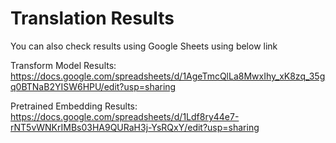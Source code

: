 # Translation Results

You can also check results using Google Sheets using below link

Transform Model Results: https://docs.google.com/spreadsheets/d/1AgeTmcQlLa8MwxIhy_xK8zq_35gq0BTNaB2YISW6HPU/edit?usp=sharing

Pretrained Embedding Results: https://docs.google.com/spreadsheets/d/1Ldf8ry44e7-rNT5vWNKrIMBs03HA9QURaH3j-YsRQxY/edit?usp=sharing
